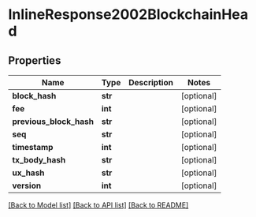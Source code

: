 # InlineResponse2002BlockchainHead

## Properties
Name | Type | Description | Notes
------------ | ------------- | ------------- | -------------
**block_hash** | **str** |  | [optional] 
**fee** | **int** |  | [optional] 
**previous_block_hash** | **str** |  | [optional] 
**seq** | **str** |  | [optional] 
**timestamp** | **int** |  | [optional] 
**tx_body_hash** | **str** |  | [optional] 
**ux_hash** | **str** |  | [optional] 
**version** | **int** |  | [optional] 

[[Back to Model list]](../README.md#documentation-for-models) [[Back to API list]](../README.md#documentation-for-api-endpoints) [[Back to README]](../README.md)



